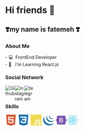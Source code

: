 # Hi friends 👋

<h2>❣️my name is fatemeh ❣️</h2>

<h3>About Me</h3>
 - 💻&nbsp; FrontEnd Developer
 <br>
 - 📍 &nbsp; I'm Learning React.js


<h3> Social Network</h3>
<a href="https://github.com/fatemeh-sane"><img width="30px" align="left" alt="Github" src="https://camo.githubusercontent.com/a0e5ea6da055171d5944faa8e634f63fe5b53aa921e0580f68be5a36d726f945/68747470733a2f2f696d672e69636f6e73382e636f6d2f33642d666c75656e63792f39342f6e756c6c2f6769746875622e706e67" data-canonical-src="https://img.icons8.com/3d-fluency/94/null/github.png" style="max-width: 100%;"></a>
<a href="https://instagram.com/" rel="nofollow"><img align="left" alt="instagram" width="30px" src="https://camo.githubusercontent.com/76822fb35e286b35971963597265df542945250bcf09c97acc2adf3a9ab435ec/68747470733a2f2f696d672e69636f6e73382e636f6d2f33642d666c75656e63792f39342f6e756c6c2f696e7374616772616d2d6e65772e706e67" data-canonical-src="https://img.icons8.com/3d-fluency/94/null/instagram-new.png" style="max-width: 100%;"></a>
<a href="http://T.me/" rel="nofollow"><img align="left" alt="telegram" width="30px" src="https://camo.githubusercontent.com/d8561328a3cbdac058d450d89d4ed6b9b19de99c50d7bc388fdd70e1127fdebf/68747470733a2f2f696d672e69636f6e73382e636f6d2f3f73697a653d3130302669643d6b346a41445868533555317426666f726d61743d706e67" data-canonical-src="https://img.icons8.com/?size=100&amp;id=k4jADXhS5U1t&amp;format=png" style="max-width: 100%;"></a>
<br>
<br>
<h3>Skills</h3>

<a href="https://developer.mozilla.org/en-US/docs/Glossary/HTML5" rel="nofollow"><img src="https://raw.githubusercontent.com/sabzlearn-ir/sabzlearn-ir/4d2a781931f79c747a132c28eae4ebfbb8eaa7d7/html5-colored.svg" width="36" height="36" alt="HTML5" style="max-width: 100%;"></a>
<a href="https://www.w3.org/TR/CSS/#css" rel="nofollow"><img src="https://raw.githubusercontent.com/sabzlearn-ir/sabzlearn-ir/4d2a781931f79c747a132c28eae4ebfbb8eaa7d7/css3-colored.svg" width="36" height="36" alt="CSS3" style="max-width: 100%;"></a>
<a href="https://developer.mozilla.org/en-US/docs/Web/JavaScript" rel="nofollow"><img src="https://raw.githubusercontent.com/sabzlearn-ir/sabzlearn-ir/4d2a781931f79c747a132c28eae4ebfbb8eaa7d7/javascript-colored.svg" width="36" height="36" alt="Javascript" style="max-width: 100%;"></a>
<a href="https://jquery.com/" rel="nofollow"><img src="https://raw.githubusercontent.com/sabzlearn-ir/sabzlearn-ir/4d2a781931f79c747a132c28eae4ebfbb8eaa7d7/jquery-colored.svg" width="36" height="36" alt="JQuery" style="max-width: 100%;"></a>
<a href="https://getbootstrap.com/" rel="nofollow"><img src="https://raw.githubusercontent.com/sabzlearn-ir/sabzlearn-ir/4d2a781931f79c747a132c28eae4ebfbb8eaa7d7/bootstrap-colored.svg" width="36" height="36" alt="Bootstrap" style="max-width: 100%;"></a><a href="https://reactjs.org/" rel="nofollow"><img src="https://raw.githubusercontent.com/sabzlearn-ir/sabzlearn-ir/4d2a781931f79c747a132c28eae4ebfbb8eaa7d7/react-colored.svg" width="36" height="36" alt="React" style="max-width: 100%;"></a>

